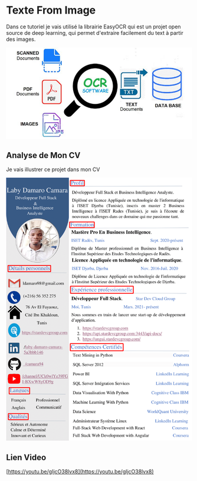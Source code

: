 # Texte From Image

Dans ce tutoriel je vais utilisé la librairie EasyOCR qui est un projet open source de deep learning, qui permet d'extraire facilement du text à partir des images.

![image](logo.jpg)

## Analyse de Mon CV
Je vais illustrer ce projet dans mon CV

![moncv](monCV.png)

## Lien Video

[https://youtu.be/gIjcO38lvx8](https://youtu.be/gIjcO38lvx8) 